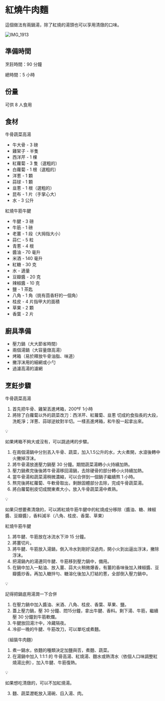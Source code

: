 # 紅燒牛肉麵

這個做法有兩鍋湯，除了紅燒的湯頭也可以享用清燉的口味。

![IMG_1913](https://github.com/user-attachments/assets/a76050ac-e0b5-4df5-b6ae-0323222d1913)

## 準備時間

烹飪時間：90 分鐘

總時間：5 小時

## 份量

可供 8 人食用

## 食材

牛骨蔬菜高湯

-   牛大骨 - 3 磅
-   雞架子 - 半隻
-   西洋芹 - 1 棵
-   紅蘿蔔 - 3 隻（選粗的）
-   白蘿蔔 - 1 根（選粗的）
-   洋蔥 - 1 顆
-   蒜球 - 1 顆
-   韭蔥 - 1 根（選粗的）
-   昆布 - 1 片（手掌心大）
-   水 - 3 公升

紅燒牛筋牛腱

-   牛腱 - 3 磅
-   牛筋 - 1 磅
-   老薑 - 1 段（大拇指大小）
-   蒜仁 - 5 粒
-   青蔥 - 4 根
-   醬油 - 70 毫升
-   米酒 - 140 毫升
-   紅糖 - 30 克
-   水 - 適量
-   豆瓣醬 - 20 克
-   辣椒醬 - 10 克
-   鹽 - 1 茶匙
-   八角 - 1 角（挑有茴香籽的一個角）
-   桂皮 - 4 片指甲大的面積
-   草果 - 2 顆
-   香葉 - 2 片

## 廚具準備

-   壓力鍋（大大節省時間）
-   兩個湯鍋（大容量燉高湯）
-   烤箱（易於釋放牛骨油脂、味道）
-   撇浮沫用的細網或小勺
-   過濾高湯的濾網

## 烹飪步驟

牛骨蔬菜高湯

1.  首先把牛骨、雞架丟進烤箱，200ºF 1小時
2.  將除了白蘿蔔以外的蔬菜改刀：西洋芹、紅蘿蔔、韭蔥 切成約食指長的大段，洗乾淨；洋蔥、蒜球逆紋對半切。一樣丟進烤箱，和牛股一起拿出來。

<aside>

💡

如果烤箱不夠大或沒有，可以跳過烤的步驟。

</aside>

1.  在兩個湯鍋中分別丟入牛骨、蔬菜，加入1.5公升的水，大火煮開，水滾後轉中火撇掉浮沫。
2.  將牛骨湯放進壓力鍋壓 30 分鐘。期間蔬菜湯轉小火持續加熱。
3.  壓力鍋煮完後後將牛骨湯移回湯鍋，去除硬骨的部分轉小火持續加熱。
4.  當牛骨湯和蔬菜湯稍微濃縮，可以合併到一個鍋子繼續熬 1 小時。
5.  熬完後將紅蘿蔔、牛軟骨取出，剩餘固體部分去除，完成牛骨蔬菜湯。
6.  將白蘿蔔削皮切成關東煮大小，放入牛骨蔬菜湯中煮熟。

<aside>

💡

如果只想要煮清燉的，可以將紅燒牛筋牛腱中的紅燒成分移除（醬油、糖、辣椒醬、豆瓣醬），香料減半（八角、桂皮、香葉、草果）

</aside>

紅燒牛筋牛腱

1.  將牛腱、牛筋放在冰流水下沖 15 分鐘。
2.  將薑切片。
3.  將牛腱、牛筋放入湯鍋，倒入冷水到剛好沒過肉，開小火到出逼出浮沫，撇除浮沫。
4.  把湯鍋內的湯連同牛腱、牛筋移到壓力鍋中，備用。
5.  在鍋中加入一點油、放入薑、蒜大火稍微爆香，有薑的香味後加入辣椒醬、豆瓣醬炒香。再加入糖拌勻、糖溶化後加入打結的蔥，全部倒入壓力鍋中。

<aside>

💡

記得把鍋底用湯潤一下合併

</aside>

1.  在壓力鍋中加入醬油、米酒、八角、桂皮、香葉、草果、鹽。
2.  蓋上壓力鍋，壓 30 分鐘、悶15分鐘，拿出牛腱、香料。剩下湯、牛筋，繼續壓 30 分鐘到牛筋軟爛。
3.  牛腱放回湯汁中，冷藏隔夜。
4.  冷卻一晚的牛腱、牛筋改刀，可以單吃或煮麵。

（組裝牛肉麵）

1.  煮一鍋水，依麵的種類決定加鹽與否，煮麵、蔬菜。
2.  在湯鍋中加入 1:1:1 的 牛骨高湯、紅燒湯、麵水或熱清水（依個人口味調整紅燒湯比例），加入牛腱、牛筋復熱。

<aside>

💡

如果想吃清燉的，可以不加紅燒湯。

</aside>

3.  麵、蔬菜瀝乾放入湯碗、舀入湯、肉。


